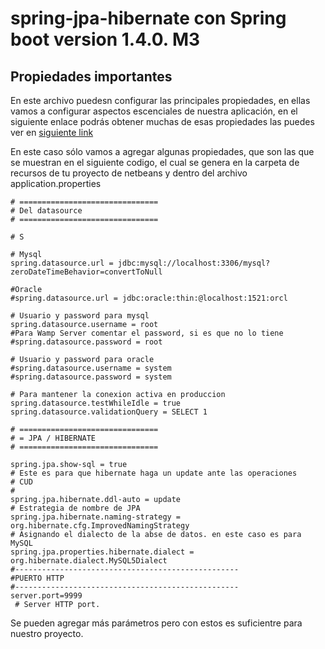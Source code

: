 # spring-jpa-hibernate con Spring boot version 1.4.0. M3


## Propiedades importantes
En este archivo puedesn configurar las principales propiedades, en ellas vamos a configurar aspectos escenciales de nuestra aplicación, en el siguiente enlace podrás obtener muchas de esas propiedades las puedes ver en [siguiente link](http://docs.spring.io/spring-boot/docs/current/reference/html/common-application-properties.html)

En este caso sólo vamos a agregar algunas propiedades, que son las que se muestran en el 
siguiente codigo, el cual se genera en la carpeta de recursos de tu proyecto de netbeans y dentro del archivo application.properties


```
# ===============================
# Del datasource
# ===============================

# S

# Mysql
spring.datasource.url = jdbc:mysql://localhost:3306/mysql?zeroDateTimeBehavior=convertToNull

#Oracle
#spring.datasource.url = jdbc:oracle:thin:@localhost:1521:orcl

# Usuario y password para mysql
spring.datasource.username = root
#Para Wamp Server comentar el password, si es que no lo tiene 
#spring.datasource.password = root

# Usuario y password para oracle
#spring.datasource.username = system
#spring.datasource.password = system

# Para mantener la conexion activa en produccion
spring.datasource.testWhileIdle = true
spring.datasource.validationQuery = SELECT 1

# ===============================
# = JPA / HIBERNATE
# ===============================

spring.jpa.show-sql = true
# Este es para que hibernate haga un update ante las operaciones
# CUD
# 
spring.jpa.hibernate.ddl-auto = update
# Estrategia de nombre de JPA
spring.jpa.hibernate.naming-strategy = org.hibernate.cfg.ImprovedNamingStrategy
# Asignando el dialecto de la abse de datos. en este caso es para MySQL
spring.jpa.properties.hibernate.dialect = org.hibernate.dialect.MySQL5Dialect
#--------------------------------------------------
#PUERTO HTTP
#--------------------------------------------------
server.port=9999
 # Server HTTP port.

```
Se pueden agregar más parámetros pero con estos es suficientre para nuestro proyecto.


